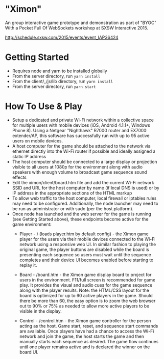 # "Ximon"

An group interactive game prototype and demonstration as part of "BYOC" With a Pocket Full Of WebSockets workshop at SXSW Interactive 2015.

http://schedule.sxsw.com/2015/events/event_IAP36424

# Getting Started

* Requires node and yarn to be installed globally 
* From the server directory, run `yarn install`
* From the client/_/js/lib directory, run `yarn install`
* From the server directory, run `yarn start`

# How To Use & Play

* Setup a dedicated and private Wi-Fi network within a collective space for multiple users with mobile devices (iOS, Android 4.1.1+, Windows Phone 8). Using a Netgear "Nighthawk" R7000 router and EX7000 extender/AP, this software has successfully run with up to 95 active users on mobile devices.
* A host computer for the game should be attached to the network via ethernet directly into the Wi-Fi router if possible and ideally assigned a static IP address
* The host computer should be connected to a large display or projection visible to all users at 1080p for the environment along with audio speakers with enough volume to broadcast game sequence sound effects
* Edit the ximon/client/board.htm file and add the current Wi-Fi network SSID and URL for the host computer by name (if local DNS is used) or by IP address in the appropriate sections of the HTML markup
* To allow web traffic to the host computer, local firewall or iptables rules may need to be configured. Additionally, the node launcher may need to be run as administrator or with sudo (per the host platform).
* Once node has launched and the web server for the game is running (see Getting Started above), these endpoints become active for the game environment:
	* Player - / (loads player.htm by default config) - the Ximon game player for the users via their mobile devices connected to the Wi-Fi network using a responsive web UI. In similar fashion to playing the original game, the player buttons are disabled while the board is presenting each sequence so users must wait until the sequence completes and their device UI becomes enabled before starting to replay it.
	
	* Board - /board.htm - the Ximon game display board to project for users in the environment. F11/full screen is recommended for game play. It provides the visual and audio cues for the game sequence along with the player results. Note: the HTML/CSS layout for the board is optimized for up to 60 active players in the game. Should there be more than 60, the easy option is to zoom the web browser out to 90% or 75% as needed to allow more active players to be visible in the display.
	
	* Control - /control.htm - the Ximon game controller for the person acting as the host. Game start, reset, and sequence start commands are available. Once players have had a chance to access the Wi-Fi network and join the game, the host starts the game and then manually starts each sequence as desired. The game flow continues until one player remains active and is declared the winner on the board UI.

